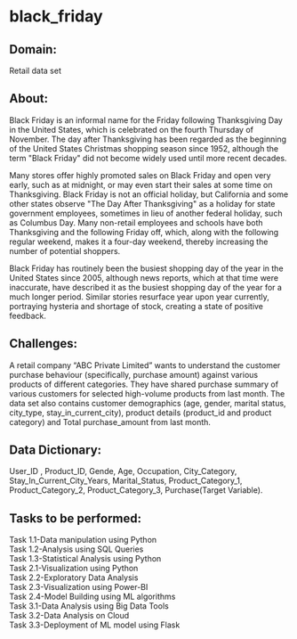 # black_friday

## Domain:
Retail data set


## About:
Black Friday is an informal name for the Friday following Thanksgiving Day in the United States, which is celebrated on the fourth Thursday of November. The day after Thanksgiving has been regarded as the beginning of the United States Christmas shopping season since 1952, although the term "Black Friday" did not become widely used until more recent decades.

Many stores offer highly promoted sales on Black Friday and open very early, such as at midnight, or may even start their sales at some time on Thanksgiving. Black Friday is not an official holiday, but California and some other states observe "The Day After Thanksgiving" as a holiday for state government employees, sometimes in lieu of another federal holiday, such as Columbus Day. Many non-retail employees and schools have both Thanksgiving and the following Friday off, which, along with the following regular weekend, makes it a four-day weekend, thereby increasing the number of potential shoppers.

Black Friday has routinely been the busiest shopping day of the year in the United States since 2005, although news reports, which at that time were inaccurate, have described it as the busiest shopping day of the year for a much longer period. Similar stories resurface year upon year currently, portraying hysteria and shortage of stock, creating a state of positive feedback.

## Challenges:
A retail company “ABC Private Limited” wants to understand the customer purchase behaviour (specifically, purchase amount) against various products of different categories. They have shared purchase summary of various customers for selected high-volume products from last month.
The data set also contains customer demographics (age, gender, marital status, city_type, stay_in_current_city), product details (product_id and product category) and Total purchase_amount from last month.



## Data Dictionary:

User_ID , Product_ID, Gende, Age, Occupation, City_Category, Stay_In_Current_City_Years, Marital_Status, Product_Category_1, Product_Category_2, Product_Category_3, Purchase(Target Variable).

## Tasks to be performed:

Task 1.1-Data manipulation using Python \
Task 1.2-Analysis using SQL Queries \
Task 1.3-Statistical Analysis using Python \
Task 2.1-Visualization using Python \
Task 2.2-Exploratory Data Analysis \
Task 2.3-Visualization using Power-BI \
Task 2.4-Model Building using ML algorithms \
Task 3.1-Data Analysis using Big Data Tools \
Task 3.2-Data Analysis on Cloud \
Task 3.3-Deployment of ML model using Flask




